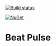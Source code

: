 
[![Build status](https://ci.appveyor.com/api/projects/status/fqcak0q6q83f730c?svg=true)](https://ci.appveyor.com/project/Xabaril/acheve-testhost)

[![NuGet](https://img.shields.io/nuget/v/BeatPulse.svg)](https://www.nuget.org/packages/BeatPulse/)

# Beat Pulse

